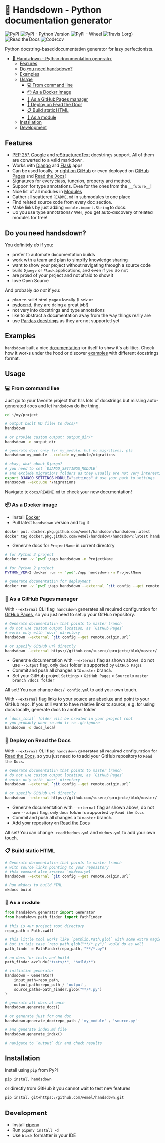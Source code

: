 # 🙌 Handsdown - Python documentation generator

![PyPI](https://img.shields.io/pypi/v/handsdown)
![PyPI - Python Version](https://img.shields.io/pypi/pyversions/handsdown)
![PyPI - Wheel](https://img.shields.io/pypi/wheel/handsdown)
![Travis (.org)](https://img.shields.io/travis/vemel/handsdown)
![Read the Docs](https://img.shields.io/readthedocs/handsdown)
![Codecov](https://img.shields.io/codecov/c/github/vemel/handsdown)

Python docstring-based documentation generator for lazy perfectionists.

- [🙌 Handsdown - Python documentation generator](#%f0%9f%99%8c-handsdown---python-documentation-generator)
  - [Features](#features)
  - [Do you need handsdown?](#do-you-need-handsdown)
  - [Examples](#examples)
  - [Usage](#usage)
    - [💻 From command line](#%f0%9f%92%bb-from-command-line)
    - [📦 As a Docker image](#%f0%9f%93%a6-as-a-docker-image)
    - [📝 As a GitHub Pages manager](#%f0%9f%93%9d-as-a-github-pages-manager)
    - [🐏 Deploy on Read the Docs](#%f0%9f%90%8f-deploy-on-read-the-docs)
    - [📋 Build static HTML](#%f0%9f%93%8b-build-static-html)
    - [🧩 As a module](#%f0%9f%a7%a9-as-a-module)
  - [Installation](#installation)
  - [Development](#development)

## Features

- [PEP 257](https://www.python.org/dev/peps/pep-0257/),
  [Google](http://google.github.io/styleguide/pyguide.html#38-comments-and-docstrings)
  and [reStructuredText](https://www.python.org/dev/peps/pep-0287/)
  docstrings support. All of them are converted to a valid markdown.
- Works with [Django](https://www.djangoproject.com/) and [Flask](https://palletsprojects.com/p/flask/) apps
- Can be used locally, or
  [right on GitHub](https://github.com/vemel/handsdown/blob/master/docs/README.md) or even deployed on
  [GitHub Pages](https://vemel.github.io/handsdown/) and [Read the Docs](https://handsdown.readthedocs.io/)!
- Signatures for every class, function, property and method.
- Support for type annotations. Even for the ones from the `__future__`!
- Nice list of all modules in [Modules](https://github.com/vemel/handsdown/blob/master/docs/MODULES.md)
- Gather all scattered `README.md` in submodules to one place
- Find related source code from every doc section.
- Make links by just adding `module.import.String` to docs.
- Do you use type annotations? Well, you get auto-discovery of related modules for free!

## Do you need handsdown?

You definitely *do* if you:

- prefer to automate documentation builds
- work with a team and plan to simplify knowledge sharing
- want to show your project without navigating through a source code
- build `Django` or `Flask` applications, and even if you do not
- are proud of your project and not afraid to show it
- love Open Source

And probably *do not* if you:

- plan to build html pages locally (Look at
- [pydocmd](https://pypi.org/project/pydoc-markdown/), they are doing a great job!)
- not very into docstrings and type annotations
- like to abstract a documentation away from the way things really are
- use [Pandas docstrings](https://pandas.pydata.org/pandas-docs/stable/development/contributing_docstring.html)
  as they are not supported yet

## Examples

`handsdown` built a nice
[documentation](https://vemel.github.io/handsdown/#-handsdown---python-documentation-generator) for
itself to show it's abilities. Check how it works under the hood or discover
[examples](https://vemel.github.io/handsdown/examples/#examples)
with different docstrings format.

## Usage

### 💻 From command line

Just go to your favorite project that has lots of docstrings but missing
auto-generated docs and let `handsdown` do the thing.

```bash
cd ~/my/project

# output buolt MD files to docs/*
handsdown

# or provide custom output: output_dir/*
handsdown -o output_dir

# generate docs only for my_module, but no migrations, plz
handsdown my_module --exclude my_module/migrations

# okay, what about Django?
# you need to set `DJANGO_SETTINGS_MODULE`
# and exclude migrations folders as they usually are not very interesting
export DJANGO_SETTINGS_MODULE="settings" # use your path to settings
handsdown --exclude */migrations
```

Navigate to `docs/README.md` to check your new documentation!

### 📦 As a Docker image

- Install [Docker](https://docs.docker.com/install/)
- Pull latest `handsdown` version and tag it

```bash
docker pull docker.pkg.github.com/vemel/handsdown/handsdown:latest
docker tag docker.pkg.github.com/vemel/handsdown/handsdown:latest handsdown
```

- Generate docs for `ProjectName` in current directory

```bash
# for Python 3 project
docker run -v `pwd`:/app handsdown -n ProjectName

# for Python 2 project
PYTHON_VER=2 docker run -v `pwd`:/app handsdown -n ProjectName

# generate documentation for deployment
docker run -v `pwd`:/app handsdown --external `git config --get remote.origin.url` -n ProjectName
```

### 📝 As a GitHub Pages manager

With `--external` CLI flag, `handsdown` generates all required configuration
for [GitHub Pages](https://pages.github.com/), so you just need to setup your
GitHub repository.

```bash
# Generate documentation that points to master branch
# do not use custom output location, as `GitHub Pages`
# works only with `docs` directory
handsdown --external `git config --get remote.origin.url`

# or specify GitHub url directly
handsdown --external https://github.com/<user>/<project>/blob/master/
```

- Generate documentation with `--external` flag as shown above, do not use `--output`
  flag, only `docs` folder is supported by `GitHub Pages`
- Commit and push all changes a to `master` branch.
- Set your GitHub project `Settings` > `GitHub Pages` > `Source` to `master branch /docs folder`

All set! You can change `docs/_config.yml` to add your own touch.

With `--external` flag links to your source are absolute and point to your GitHub repo. If you
still want to have relative links to source, e.g. for using docs locally,
generate docs to another folder

```bash
# `docs_local` folder will be created in your project root
# you probably want to add it to .gitignore
handsdown -o docs_local
```

### 🐏 Deploy on Read the Docs

With `--external` CLI flag, `handsdown` generates all required configuration
for [Read the Docs](https://readthedocs.org/), so you just need to to add your
GitHub repository to `Read the Docs`.

```bash
# Generate documentation that points to master branch
# do not use custom output location, as `GitHub Pages`
# works only with `docs` directory
handsdown --external `git config --get remote.origin.url`

# or specify GitHub url directly
handsdown --external https://github.com/<user>/<project>/blob/master/
```

- Generate documentation with `--external` flag as shown above, do not use `--output`
  flag, only `docs` folder is supported by `Read the Docs`
- Commit and push all changes a to `master` branch.
- Add your repository on [Read the Docs](https://readthedocs.org/)

All set! You can change `.readthedocs.yml` and `mkdocs.yml` to add your own touch.

### 📋 Build static HTML

```bash
# Generate documentation that points to master branch
# with source links pointing to your repository
# this command also creates `mkdocs.yml`
handsdown --external `git config --get remote.origin.url`

# Run mkdocs to build HTML
mkdocs build
```

### 🧩 As a module

```python
from handsdown.generator import Generator
from handsdown.path_finder import PathFinder

# this is our project root directory
repo_path = Path.cwd()

# this little tool works like `pathlib.Path.glob` with some extra magic
# but in this case `repo_path.glob("**/*.py")` would do as well
path_finder = PathFinder(repo_path, "**/*.py")

# no docs for tests and build
path_finder.exclude("tests/*", "build/*")

# initialize generator
handsdown = Generator(
    input_path=repo_path,
    output_path=repo_path / 'output',
    source_paths=path_finder.glob("**/*.py")
)

# generate all docs at once
handsdown.generate_docs()

# or generate just for one doc
handsdown.generate_doc(repo_path / 'my_module' / 'source.py')

# and generate index.md file
handsdown.generate_index()

# navigate to `output` dir and check results
```

## Installation

Install using `pip` from PyPI

```bash
pip install handsdown
```

or directly from GitHub if you cannot wait to test new features

```bash
pip install git+https://github.com/vemel/handsdown.git
```

## Development

- Install [pipenv](https://pypi.org/project/pipenv/)
- Run `pipenv install -d`
- Use `black` formatter in your IDE
